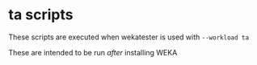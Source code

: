 # ta scripts

These scripts are executed when wekatester is used with `--workload ta`

These are intended to be run *after* installing WEKA



